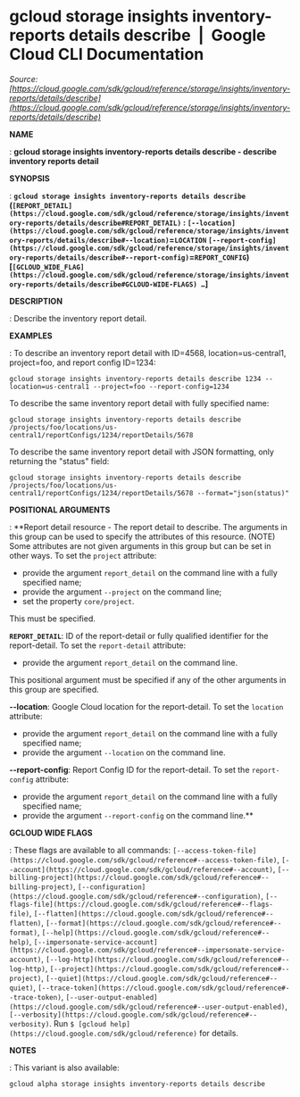 # gcloud storage insights inventory-reports details describe  |  Google Cloud CLI Documentation

*Source: [https://cloud.google.com/sdk/gcloud/reference/storage/insights/inventory-reports/details/describe](https://cloud.google.com/sdk/gcloud/reference/storage/insights/inventory-reports/details/describe)*

**NAME**

: **gcloud storage insights inventory-reports details describe - describe inventory reports detail**

**SYNOPSIS**

: **`gcloud storage insights inventory-reports details describe` (`[REPORT_DETAIL](https://cloud.google.com/sdk/gcloud/reference/storage/insights/inventory-reports/details/describe#REPORT_DETAIL)` : `[--location](https://cloud.google.com/sdk/gcloud/reference/storage/insights/inventory-reports/details/describe#--location)`=`LOCATION` `[--report-config](https://cloud.google.com/sdk/gcloud/reference/storage/insights/inventory-reports/details/describe#--report-config)`=`REPORT_CONFIG`) [`[GCLOUD_WIDE_FLAG](https://cloud.google.com/sdk/gcloud/reference/storage/insights/inventory-reports/details/describe#GCLOUD-WIDE-FLAGS) …`]**

**DESCRIPTION**

: Describe the inventory report detail.

**EXAMPLES**

: To describe an inventory report detail with ID=4568, location=us-central1,
project=foo, and report config ID=1234:

```
gcloud storage insights inventory-reports details describe 1234 --location=us-central1 --project=foo --report-config=1234
```

To describe the same inventory report detail with fully specified name:

```
gcloud storage insights inventory-reports details describe /projects/foo/locations/us-central1/reportConfigs/1234/reportDetails/5678
```

To describe the same inventory report detail with JSON formatting, only
returning the "status" field:

```
gcloud storage insights inventory-reports details describe /projects/foo/locations/us-central1/reportConfigs/1234/reportDetails/5678 --format="json(status)"
```

**POSITIONAL ARGUMENTS**

: **Report detail resource - The report detail to describe. The arguments in this
group can be used to specify the attributes of this resource. (NOTE) Some
attributes are not given arguments in this group but can be set in other ways.
To set the `project` attribute:

- provide the argument `report_detail` on the command line with a fully
specified name;
- provide the argument `--project` on the command line;
- set the property `core/project`.

This must be specified.

**`REPORT_DETAIL`**:
ID of the report-detail or fully qualified identifier for the report-detail.
To set the `report-detail` attribute:

- provide the argument `report_detail` on the command line.

This positional argument must be specified if any of the other arguments in this
group are specified.

**--location**:
Google Cloud location for the report-detail.
To set the `location` attribute:

- provide the argument `report_detail` on the command line with a fully
specified name;
- provide the argument `--location` on the command line.

**--report-config**:
Report Config ID for the report-detail.
To set the `report-config` attribute:

- provide the argument `report_detail` on the command line with a fully
specified name;
- provide the argument `--report-config` on the command line.**

**GCLOUD WIDE FLAGS**

: These flags are available to all commands: `[--access-token-file](https://cloud.google.com/sdk/gcloud/reference#--access-token-file)`,
`[--account](https://cloud.google.com/sdk/gcloud/reference#--account)`, `[--billing-project](https://cloud.google.com/sdk/gcloud/reference#--billing-project)`,
`[--configuration](https://cloud.google.com/sdk/gcloud/reference#--configuration)`,
`[--flags-file](https://cloud.google.com/sdk/gcloud/reference#--flags-file)`,
`[--flatten](https://cloud.google.com/sdk/gcloud/reference#--flatten)`, `[--format](https://cloud.google.com/sdk/gcloud/reference#--format)`, `[--help](https://cloud.google.com/sdk/gcloud/reference#--help)`, `[--impersonate-service-account](https://cloud.google.com/sdk/gcloud/reference#--impersonate-service-account)`,
`[--log-http](https://cloud.google.com/sdk/gcloud/reference#--log-http)`,
`[--project](https://cloud.google.com/sdk/gcloud/reference#--project)`, `[--quiet](https://cloud.google.com/sdk/gcloud/reference#--quiet)`, `[--trace-token](https://cloud.google.com/sdk/gcloud/reference#--trace-token)`, `[--user-output-enabled](https://cloud.google.com/sdk/gcloud/reference#--user-output-enabled)`,
`[--verbosity](https://cloud.google.com/sdk/gcloud/reference#--verbosity)`.
Run `$ [gcloud help](https://cloud.google.com/sdk/gcloud/reference)` for details.

**NOTES**

: This variant is also available:

```
gcloud alpha storage insights inventory-reports details describe
```